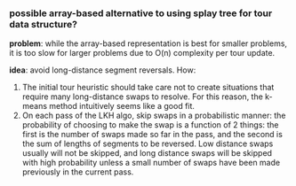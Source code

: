 ### possible array-based alternative to using splay tree for tour data structure?
**problem**: while the array-based representation is best for smaller problems, it is too slow for larger problems due to O(n) complexity per tour update.

**idea**: avoid long-distance segment reversals. How:
1. The initial tour heuristic should take care not to create situations that require many long-distance swaps to resolve. For this reason, the k-means method intuitively seems like a good fit.
2. On each pass of the LKH algo, skip swaps in a probabilistic manner: the probability of choosing to make the swap is a function of 2 things: the first is the number of swaps made so far in the pass, and the second is the sum of lengths of segments to be reversed. Low distance swaps usually will not be skipped, and long distance swaps will be skipped with high probability unless a small number of swaps have been made previously in the current pass.

